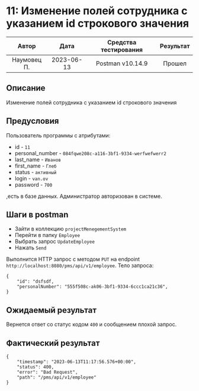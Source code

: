 # 11: Изменение полей сотрудника с указанием id строкового значения

|    Автор    |    Дата    | Средства тестирования | Результат |
|:-----------:|:----------:|:---------------------:|:---------:|
| Наумовец П. | 2023-06-13 |   Postman v10.14.9    |  Прошел   |

## Описание

Изменение полей сотрудника с указанием id строкового значения

## Предусловия

Пользователь программы с атрибутами:

* id - `11`
* personal_number - `084fqwe208c-a116-3bf1-9334-werfwefwerr2`
* last_name - `Иванов`
* first_name - `Глеб`
* status - `активный`
* login - `van.ov`
* password - `700`

,есть в базе данных. Администратор авторизован в системе.

## Шаги в postman

* Зайти в коллекцию `projectMenegementSystem`
* Перейти в папку `Employee`
* Выбрать запрос `UpdateEmployee`
* Нажать `Send`

Выполнится HTTP запрос с методом `PUT` на endpoint `http://localhost:8080/pms/api/v1/employee`. Тело запроса:

```
{
    "id": "dsfsdf,
    "personalNumber": "555f508c-ak06-3bf1-9334-6ccc1ca21c36",
}
```

## Ожидаемый результат

Вернется ответ со статус кодом `400` и сообщением плохой запрос.

## Фактический результат

```
{
    "timestamp": "2023-06-13T11:17:56.576+00:00",
    "status": 400,
    "error": "Bad Request",
    "path": "/pms/api/v1/employee"
}
```
